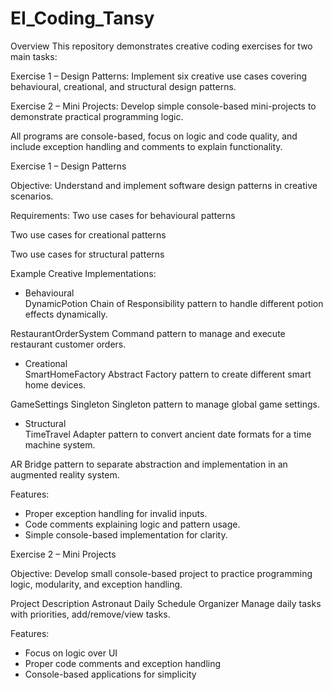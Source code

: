 # EI_Coding_Tansy
Overview
This repository demonstrates creative coding exercises for two main tasks:

Exercise 1 – Design Patterns: Implement six creative use cases covering behavioural, creational, and structural design patterns.

Exercise 2 – Mini Projects: Develop simple console-based mini-projects to demonstrate practical programming logic.

All programs are console-based, focus on logic and code quality, and include exception handling and comments to explain functionality.

Exercise 1 – Design Patterns

Objective:
Understand and implement software design patterns in creative scenarios.

Requirements:
Two use cases for behavioural patterns

Two use cases for creational patterns

Two use cases for structural patterns

Example Creative Implementations:

* Behavioural	  
DynamicPotion	           Chain of Responsibility pattern to handle different potion effects dynamically.

RestaurantOrderSystem	   Command pattern to manage and execute restaurant customer orders.
* Creational	  
SmartHomeFactory	       Abstract Factory pattern to create different smart home devices.

GameSettings             Singleton	Singleton pattern to manage global game settings.
* Structural	  
TimeTravel	             Adapter pattern to convert ancient date formats for a time machine system.

AR	                     Bridge pattern to separate abstraction and implementation in an augmented reality system.

Features:
* Proper exception handling for invalid inputs.
* Code comments explaining logic and pattern usage.
* Simple console-based implementation for clarity.

Exercise 2 – Mini Projects

Objective:
Develop small console-based project to practice programming logic, modularity, and exception handling.

Project	Description
Astronaut Daily Schedule Organizer	Manage daily tasks with priorities, add/remove/view tasks.

Features:
* Focus on logic over UI
* Proper code comments and exception handling
* Console-based applications for simplicity
